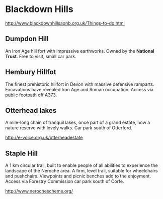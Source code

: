 # Blackdown Hills

http://www.blackdownhillsaonb.org.uk/Things-to-do.html

## Dumpdon Hill

An Iron Age hill fort with impressive earthworks. Owned by the **National Trust**. Free to visit, small car park.

## Hembury Hillfot

The finest prehistoric hillfort in Devon with massive defensive ramparts. Excavations have revealed Iron Age and Roman occupation. Access via public footpath off A373.

## Otterhead lakes

A mile-long chain of tranquil lakes, once part of a grand estate, now a nature reserve with lovely walks. Car park south of Otterford. 

http://e-voice.org.uk/otterheadestate

## Staple Hill

A 1 km circular trail, built to enable people of all abilities to experience the landscape of the Neroche area. A firm, level trail, suitable for wheelchairs and pushchairs. Viewpoints and picnic benches add to the enjoyment. Access via Forestry Commission car park south of Corfe.

http://www.nerochescheme.org/
